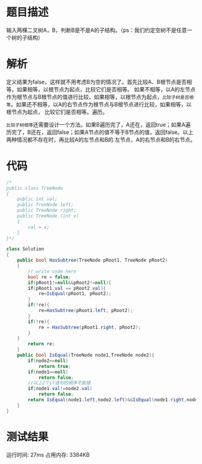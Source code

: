 # 题目描述
输入两棵二叉树A，B，判断B是不是A的子结构。（ps：我们约定空树不是任意一个树的子结构）
# 解析
定义结果为false，这样就不用考虑B为空的情况了。首先比较A、B根节点是否相等，如果相等，以根节点为起点，比较它们是否相等。
如果不相等，以A的左节点作为根节点与B根节点的值进行比较，如果相等，以根节点为起点，`比较子树是否相等`。如果还不相等，以A的右节点作为根节点与B根节点进行比较，如果相等，以根节点为起点，
比较它们是否相等。遍历。

`比较子树相等`还需要设计一个方法。如果B遍历完了，A还在，返回true；如果A遍历完了，B还在，返回false；如果A节点的值不等于B节点的值，返回false。以上两种情况都不存在时，再比较A的左节点和B的
左节点，A的右节点和B的右节点。
# 代码
```c#
/*
public class TreeNode
{
    public int val;
    public TreeNode left;
    public TreeNode right;
    public TreeNode (int x)
    {
        val = x;
    }
}*/

class Solution
{
    public bool HasSubtree(TreeNode pRoot1, TreeNode pRoot2)
    {
        // write code here
        bool re = false;        
        if(pRoot1!=null&&pRoot2!=null){
        if(pRoot1.val == pRoot2.val){
            re=IsEqual(pRoot1, pRoot2);
        }
        if(!re){
            re=HasSubtree(pRoot1.left, pRoot2);
        }
        if(!re){
            re = HasSubtree(pRoot1.right, pRoot2);
        }
    }
        return re;
    }
    public bool IsEqual(TreeNode node1,TreeNode node2){
        if(node2==null)
            return true;
        if(node1==null)
            return false;
        //以上2个if语句的顺序不能错
        if(node1.val!=node2.val)
            return false;
        return IsEqual(node1.left,node2.left)&&IsEqual(node1.right,node2.right);
    }
}
```
# 测试结果
运行时间: 27ms 占用内存: 3384KB
